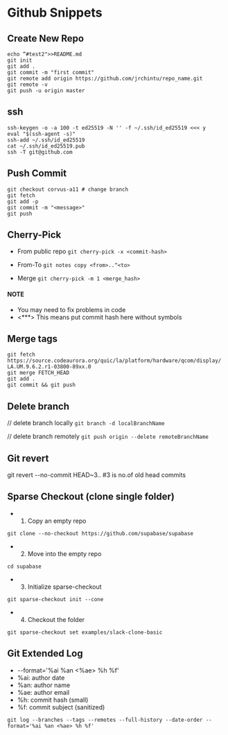 # Github Snippets

## Create New Repo
```
echo “#test2">>README.md
git init
git add .
git commit -m "first commit"
git remote add origin https://github.com/jrchintu/repo_name.git
git remote -v
git push -u origin master
```

## ssh
```
ssh-keygen -o -a 100 -t ed25519 -N '' -f ~/.ssh/id_ed25519 <<< y
eval "$(ssh-agent -s)"
ssh-add ~/.ssh/id_ed25519
cat ~/.ssh/id_ed25519.pub
ssh -T git@github.com
```

## Push Commit
```
git checkout corvus-a11 # change branch
git fetch
git add -p
git commit -m "<message>" 
git push
```

## Cherry-Pick
- From public repo
`git cherry-pick -x <commit-hash>`

- From-To
`git notes copy <from>..^<to>`

- Merge
`git cherry-pick -m 1 <merge_hash>`

#### NOTE 
- You may need to fix problems in code
- <***> This means put commit hash here without symbols 

## Merge tags
```
git fetch https://source.codeaurora.org/quic/la/platform/hardware/qcom/display/ LA.UM.9.6.2.r1-03800-89xx.0
git merge FETCH_HEAD
git add .
git commit && git push
```

## Delete branch
// delete branch locally
`git branch -d localBranchName`

// delete branch remotely
`git push origin --delete remoteBranchName`

## Git revert
git revert --no-commit HEAD~3.. #3 is no.of old head commits

## Sparse Checkout (clone single folder)
- 1. Copy an empty repo
```
git clone --no-checkout https://github.com/supabase/supabase
```
- 2. Move into the empty repo
```
cd supabase
```
- 3. Initialize sparse-checkout
```
git sparse-checkout init --cone
```
- 4. Checkout the folder
```
git sparse-checkout set examples/slack-clone-basic
```

## Git Extended Log

- --format='%ai %an <%ae> %h %f'
- %ai: author date
- %an: author name
- %ae: author email
- %h: commit hash (small)
- %f: commit subject (sanitized)

```
git log --branches --tags --remotes --full-history --date-order --format='%ai %an <%ae> %h %f'
```
